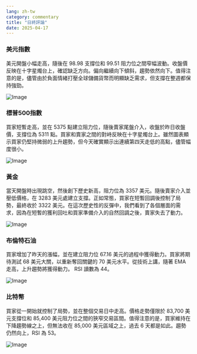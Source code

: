 ```yaml
---
lang: zh-tw
category: commentary
title: "日終評論"
date: 2025-04-17
---
```


### 美元指數

美元開盤小幅走高，隨後在 98.98 支撐位和 99.51 阻力位之間窄幅波動。收盤價反映在十字星燭台上，確認缺乏方向。偏向繼續向下傾斜，趨勢依然向下。值得注意的是，儘管由於負面情緒打壓全球儲備貨幣而明顯缺乏需求，但支撐在整週都保持強勁。 

![Image](https://markleighedu.github.io/img/Apr-2025/17-Apr-2025/usdindex.jpg)

### 標普500指數

買家短暫走高，並在 5375 點建立阻力位，隨後賣家尾盤介入，收盤於昨日收盤價，支撐位為 5311 點。買家和賣家之間的對峙反映在十字星燭台上。雖然圖表顯示買家仍堅持微弱的上升趨勢，但今天確實顯示出連續第四天走低的高點，儘管幅度很小。 

![Image](https://markleighedu.github.io/img/Apr-2025/17-Apr-2025/sp500.jpg)

### 黃金

當天開盤時出現跳空，然後創下歷史新高，阻力位為 3357 美元。隨後賣家介入並壓低價格，在 3283 美元處建立支撐。正如常態，買家在短暫回調後控制了局勢，最終收於 3322 美元。在這次歷史性的反彈中，我們看到了各個層面的需求，因為在短暫的獲利回吐和買家準備介入的自然回調之後，賣家失去了動力。

![Image](https://markleighedu.github.io/img/Apr-2025/17-Apr-2025/gold.jpg)

### 布倫特石油

買家增加了昨天的漲幅，並在建立阻力位 67.16 美元的過程中獲得動力。買家將期待測試 68 美元大關，以重新奪回關鍵的 70 美元水平。從技術上講，隨著 EMA 走高，上升趨勢將獲得動力。  RSI 讀數為 44。 

![Image](https://markleighedu.github.io/img/Apr-2025/17-Apr-2025/brentoil.jpg)

### 比特幣

買家從一開始就控制了局勢，並在整個交易日中走高。價格走勢僅限於 83,700 美元支撐位和 85,400 美元阻力位之間的狹窄交易區間。值得注意的是，買家維持在下降趨勢線之上，但無法收在 85,000 美元區域之上，過去 6 天都是如此。趨勢仍然向上，RSI 為 53。

![Image](https://markleighedu.github.io/img/Apr-2025/17-Apr-2025/bitcoin.jpg)

